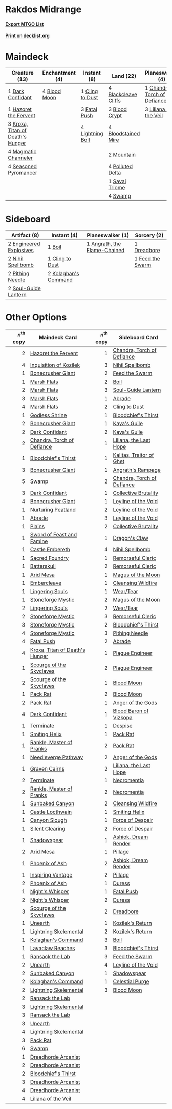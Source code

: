 # Rakdos Midrange

#### [Export MTGO List](../collection/Rakdos%20Midrange/Rakdos%20Midrange.txt)
#### [Print on decklist.org](http://decklist.org/?deckmain=4%09Blackcleave%20Cliffs%0A3%09Blood%20Crypt%0A4%09Blood%20Moon%0A4%09Bloodstained%20Mire%0A1%09Chandra,%20Torch%20of%20Defiance%0A1%09Cling%20to%20Dust%0A1%09Dark%20Confidant%0A2%09Dreadbore%0A3%09Fatal%20Push%0A1%09Hazoret%20the%20Fervent%0A3%09Inquisition%20of%20Kozilek%0A3%09Kroxa,%20Titan%20of%20Death's%20Hunger%0A4%09Lightning%20Bolt%0A3%09Liliana%20of%20the%20Veil%0A4%09Magmatic%20Channeler%0A2%09Mountain%0A4%09Polluted%20Delta%0A1%09Savai%20Triome%0A4%09Seasoned%20Pyromancer%0A4%09Swamp%0A4%09Thoughtseize&deckside=1%09Angrath,%20the%20Flame-Chained%0A1%09Boil%0A1%09Cling%20to%20Dust%0A1%09Dreadbore%0A2%09Engineered%20Explosives%0A1%09Feed%20the%20Swarm%0A2%09Kolaghan's%20Command%0A2%09Nihil%20Spellbomb%0A2%09Pithing%20Needle%0A2%09Soul-Guide%20Lantern)
# Maindeck

|                                               Creature (13)                                               |                                   Enchantment (4)                                    |                                       Instant (8)                                        |                                           Land (22)                                           |                                           Planeswalker (4)                                            |                                            Sorcery (9)                                            |
|-----------------------------------------------------------------------------------------------------------|--------------------------------------------------------------------------------------|------------------------------------------------------------------------------------------|-----------------------------------------------------------------------------------------------|-------------------------------------------------------------------------------------------------------|---------------------------------------------------------------------------------------------------|
|1 [Dark Confidant](http://gatherer.wizards.com/Pages/Card/Details.aspx?multiverseid=397731)                |4 [Blood Moon](http://gatherer.wizards.com/Pages/Card/Details.aspx?multiverseid=45386)|1 [Cling to Dust](http://gatherer.wizards.com/Pages/Card/Details.aspx?multiverseid=476338)|4 [Blackcleave Cliffs](http://gatherer.wizards.com/Pages/Card/Details.aspx?multiverseid=209401)|1 [Chandra, Torch of Defiance](http://gatherer.wizards.com/Pages/Card/Details.aspx?multiverseid=417683)|2 [Dreadbore](http://gatherer.wizards.com/Pages/Card/Details.aspx?multiverseid=430622)             |
|1 [Hazoret the Fervent](http://gatherer.wizards.com/Pages/Card/Details.aspx?multiverseid=426838)           |                                                                                      |3 [Fatal Push](http://gatherer.wizards.com/Pages/Card/Details.aspx?multiverseid=423724)   |3 [Blood Crypt](http://gatherer.wizards.com/Pages/Card/Details.aspx?multiverseid=97102)        |3 [Liliana of the Veil](http://gatherer.wizards.com/Pages/Card/Details.aspx?multiverseid=235597)       |3 [Inquisition of Kozilek](http://gatherer.wizards.com/Pages/Card/Details.aspx?multiverseid=416897)|
|3 [Kroxa, Titan of Death's Hunger](http://gatherer.wizards.com/Pages/Card/Details.aspx?multiverseid=476472)|                                                                                      |4 [Lightning Bolt](http://gatherer.wizards.com/Pages/Card/Details.aspx?multiverseid=806)  |4 [Bloodstained Mire](http://gatherer.wizards.com/Pages/Card/Details.aspx?multiverseid=405094) |                                                                                                       |4 [Thoughtseize](http://gatherer.wizards.com/Pages/Card/Details.aspx?multiverseid=438676)          |
|4 [Magmatic Channeler](http://gatherer.wizards.com/Pages/Card/Details.aspx?multiverseid=491789)            |                                                                                      |                                                                                          |2 [Mountain](http://gatherer.wizards.com/Pages/Card/Details.aspx?multiverseid=439859)          |                                                                                                       |                                                                                                   |
|4 [Seasoned Pyromancer](http://gatherer.wizards.com/Pages/Card/Details.aspx?multiverseid=464094)           |                                                                                      |                                                                                          |4 [Polluted Delta](http://gatherer.wizards.com/Pages/Card/Details.aspx?multiverseid=405104)    |                                                                                                       |                                                                                                   |
|                                                                                                           |                                                                                      |                                                                                          |1 [Savai Triome](http://gatherer.wizards.com/Pages/Card/Details.aspx?multiverseid=479773)      |                                                                                                       |                                                                                                   |
|                                                                                                           |                                                                                      |                                                                                          |4 [Swamp](http://gatherer.wizards.com/Pages/Card/Details.aspx?multiverseid=439858)             |                                                                                                       |                                                                                                   |


# Sideboard

|                                          Artifact (8)                                           |                                          Instant (4)                                          |                                           Planeswalker (1)                                            |                                        Sorcery (2)                                        |
|-------------------------------------------------------------------------------------------------|-----------------------------------------------------------------------------------------------|-------------------------------------------------------------------------------------------------------|-------------------------------------------------------------------------------------------|
|2 [Engineered Explosives](http://gatherer.wizards.com/Pages/Card/Details.aspx?multiverseid=50139)|1 [Boil](http://gatherer.wizards.com/Pages/Card/Details.aspx?multiverseid=14630)               |1 [Angrath, the Flame-Chained](http://gatherer.wizards.com/Pages/Card/Details.aspx?multiverseid=439809)|1 [Dreadbore](http://gatherer.wizards.com/Pages/Card/Details.aspx?multiverseid=430622)     |
|2 [Nihil Spellbomb](http://gatherer.wizards.com/Pages/Card/Details.aspx?multiverseid=442215)     |1 [Cling to Dust](http://gatherer.wizards.com/Pages/Card/Details.aspx?multiverseid=476338)     |                                                                                                       |1 [Feed the Swarm](http://gatherer.wizards.com/Pages/Card/Details.aspx?multiverseid=491737)|
|2 [Pithing Needle](http://gatherer.wizards.com/Pages/Card/Details.aspx?multiverseid=129526)      |2 [Kolaghan's Command](http://gatherer.wizards.com/Pages/Card/Details.aspx?multiverseid=394613)|                                                                                                       |                                                                                           |
|2 [Soul-Guide Lantern](http://gatherer.wizards.com/Pages/Card/Details.aspx?multiverseid=476488)  |                                                                                               |                                                                                                       |                                                                                           |


# Other Options

|*n*<sup>th</sup> copy|                                              Maindeck Card                                              |*n*<sup>th</sup> copy|                                           Sideboard Card                                            |
|--------------------:|---------------------------------------------------------------------------------------------------------|--------------------:|-----------------------------------------------------------------------------------------------------|
|                    2|[Hazoret the Fervent](http://gatherer.wizards.com/Pages/Card/Details.aspx?multiverseid=426838)           |                    1|[Chandra, Torch of Defiance](http://gatherer.wizards.com/Pages/Card/Details.aspx?multiverseid=417683)|
|                    4|[Inquisition of Kozilek](http://gatherer.wizards.com/Pages/Card/Details.aspx?multiverseid=416897)        |                    3|[Nihil Spellbomb](http://gatherer.wizards.com/Pages/Card/Details.aspx?multiverseid=442215)           |
|                    1|[Bonecrusher Giant](http://gatherer.wizards.com/Pages/Card/Details.aspx?multiverseid=473077)             |                    2|[Feed the Swarm](http://gatherer.wizards.com/Pages/Card/Details.aspx?multiverseid=491737)            |
|                    1|[Marsh Flats](http://gatherer.wizards.com/Pages/Card/Details.aspx?multiverseid=405101)                   |                    2|[Boil](http://gatherer.wizards.com/Pages/Card/Details.aspx?multiverseid=14630)                       |
|                    2|[Marsh Flats](http://gatherer.wizards.com/Pages/Card/Details.aspx?multiverseid=405101)                   |                    3|[Soul-Guide Lantern](http://gatherer.wizards.com/Pages/Card/Details.aspx?multiverseid=476488)        |
|                    3|[Marsh Flats](http://gatherer.wizards.com/Pages/Card/Details.aspx?multiverseid=405101)                   |                    1|[Abrade](http://gatherer.wizards.com/Pages/Card/Details.aspx?multiverseid=430772)                    |
|                    4|[Marsh Flats](http://gatherer.wizards.com/Pages/Card/Details.aspx?multiverseid=405101)                   |                    2|[Cling to Dust](http://gatherer.wizards.com/Pages/Card/Details.aspx?multiverseid=476338)             |
|                    1|[Godless Shrine](http://gatherer.wizards.com/Pages/Card/Details.aspx?multiverseid=405099)                |                    1|[Bloodchief's Thirst](http://gatherer.wizards.com/Pages/Card/Details.aspx?multiverseid=491729)       |
|                    2|[Bonecrusher Giant](http://gatherer.wizards.com/Pages/Card/Details.aspx?multiverseid=473077)             |                    1|[Kaya's Guile](http://gatherer.wizards.com/Pages/Card/Details.aspx?multiverseid=464154)              |
|                    2|[Dark Confidant](http://gatherer.wizards.com/Pages/Card/Details.aspx?multiverseid=397731)                |                    2|[Kaya's Guile](http://gatherer.wizards.com/Pages/Card/Details.aspx?multiverseid=464154)              |
|                    2|[Chandra, Torch of Defiance](http://gatherer.wizards.com/Pages/Card/Details.aspx?multiverseid=417683)    |                    1|[Liliana, the Last Hope](http://gatherer.wizards.com/Pages/Card/Details.aspx?multiverseid=414388)    |
|                    1|[Bloodchief's Thirst](http://gatherer.wizards.com/Pages/Card/Details.aspx?multiverseid=491729)           |                    1|[Kalitas, Traitor of Ghet](http://gatherer.wizards.com/Pages/Card/Details.aspx?multiverseid=407596)  |
|                    3|[Bonecrusher Giant](http://gatherer.wizards.com/Pages/Card/Details.aspx?multiverseid=473077)             |                    1|[Angrath's Rampage](http://gatherer.wizards.com/Pages/Card/Details.aspx?multiverseid=461112)         |
|                    5|[Swamp](http://gatherer.wizards.com/Pages/Card/Details.aspx?multiverseid=439858)                         |                    2|[Chandra, Torch of Defiance](http://gatherer.wizards.com/Pages/Card/Details.aspx?multiverseid=417683)|
|                    3|[Dark Confidant](http://gatherer.wizards.com/Pages/Card/Details.aspx?multiverseid=397731)                |                    1|[Collective Brutality](http://gatherer.wizards.com/Pages/Card/Details.aspx?multiverseid=414380)      |
|                    4|[Bonecrusher Giant](http://gatherer.wizards.com/Pages/Card/Details.aspx?multiverseid=473077)             |                    1|[Leyline of the Void](http://gatherer.wizards.com/Pages/Card/Details.aspx?multiverseid=107682)       |
|                    1|[Nurturing Peatland](http://gatherer.wizards.com/Pages/Card/Details.aspx?multiverseid=464192)            |                    2|[Leyline of the Void](http://gatherer.wizards.com/Pages/Card/Details.aspx?multiverseid=107682)       |
|                    1|[Abrade](http://gatherer.wizards.com/Pages/Card/Details.aspx?multiverseid=430772)                        |                    3|[Leyline of the Void](http://gatherer.wizards.com/Pages/Card/Details.aspx?multiverseid=107682)       |
|                    1|[Plains](http://gatherer.wizards.com/Pages/Card/Details.aspx?multiverseid=439856)                        |                    2|[Collective Brutality](http://gatherer.wizards.com/Pages/Card/Details.aspx?multiverseid=414380)      |
|                    1|[Sword of Feast and Famine](http://gatherer.wizards.com/Pages/Card/Details.aspx?multiverseid=214070)     |                    1|[Dragon's Claw](http://gatherer.wizards.com/Pages/Card/Details.aspx?multiverseid=129527)             |
|                    1|[Castle Embereth](http://gatherer.wizards.com/Pages/Card/Details.aspx?multiverseid=473201)               |                    4|[Nihil Spellbomb](http://gatherer.wizards.com/Pages/Card/Details.aspx?multiverseid=442215)           |
|                    1|[Sacred Foundry](http://gatherer.wizards.com/Pages/Card/Details.aspx?multiverseid=405106)                |                    1|[Remorseful Cleric](http://gatherer.wizards.com/Pages/Card/Details.aspx?multiverseid=447169)         |
|                    1|[Batterskull](http://gatherer.wizards.com/Pages/Card/Details.aspx?multiverseid=233055)                   |                    2|[Remorseful Cleric](http://gatherer.wizards.com/Pages/Card/Details.aspx?multiverseid=447169)         |
|                    1|[Arid Mesa](http://gatherer.wizards.com/Pages/Card/Details.aspx?multiverseid=405092)                     |                    1|[Magus of the Moon](http://gatherer.wizards.com/Pages/Card/Details.aspx?multiverseid=136152)         |
|                    1|[Embercleave](http://gatherer.wizards.com/Pages/Card/Details.aspx?multiverseid=473082)                   |                    1|[Cleansing Wildfire](http://gatherer.wizards.com/Pages/Card/Details.aspx?multiverseid=491777)        |
|                    1|[Lingering Souls](http://gatherer.wizards.com/Pages/Card/Details.aspx?multiverseid=368485)               |                    1|[Wear/Tear](http://gatherer.wizards.com/Pages/Card/Details.aspx?multiverseid=368950)                 |
|                    1|[Stoneforge Mystic](http://gatherer.wizards.com/Pages/Card/Details.aspx?multiverseid=198383)             |                    2|[Magus of the Moon](http://gatherer.wizards.com/Pages/Card/Details.aspx?multiverseid=136152)         |
|                    2|[Lingering Souls](http://gatherer.wizards.com/Pages/Card/Details.aspx?multiverseid=368485)               |                    2|[Wear/Tear](http://gatherer.wizards.com/Pages/Card/Details.aspx?multiverseid=368950)                 |
|                    2|[Stoneforge Mystic](http://gatherer.wizards.com/Pages/Card/Details.aspx?multiverseid=198383)             |                    3|[Remorseful Cleric](http://gatherer.wizards.com/Pages/Card/Details.aspx?multiverseid=447169)         |
|                    3|[Stoneforge Mystic](http://gatherer.wizards.com/Pages/Card/Details.aspx?multiverseid=198383)             |                    2|[Bloodchief's Thirst](http://gatherer.wizards.com/Pages/Card/Details.aspx?multiverseid=491729)       |
|                    4|[Stoneforge Mystic](http://gatherer.wizards.com/Pages/Card/Details.aspx?multiverseid=198383)             |                    3|[Pithing Needle](http://gatherer.wizards.com/Pages/Card/Details.aspx?multiverseid=129526)            |
|                    4|[Fatal Push](http://gatherer.wizards.com/Pages/Card/Details.aspx?multiverseid=423724)                    |                    2|[Abrade](http://gatherer.wizards.com/Pages/Card/Details.aspx?multiverseid=430772)                    |
|                    4|[Kroxa, Titan of Death's Hunger](http://gatherer.wizards.com/Pages/Card/Details.aspx?multiverseid=476472)|                    1|[Plague Engineer](http://gatherer.wizards.com/Pages/Card/Details.aspx?multiverseid=464049)           |
|                    1|[Scourge of the Skyclaves](http://gatherer.wizards.com/Pages/Card/Details.aspx?multiverseid=491760)      |                    2|[Plague Engineer](http://gatherer.wizards.com/Pages/Card/Details.aspx?multiverseid=464049)           |
|                    2|[Scourge of the Skyclaves](http://gatherer.wizards.com/Pages/Card/Details.aspx?multiverseid=491760)      |                    1|[Blood Moon](http://gatherer.wizards.com/Pages/Card/Details.aspx?multiverseid=45386)                 |
|                    1|[Pack Rat](http://gatherer.wizards.com/Pages/Card/Details.aspx?multiverseid=253624)                      |                    2|[Blood Moon](http://gatherer.wizards.com/Pages/Card/Details.aspx?multiverseid=45386)                 |
|                    2|[Pack Rat](http://gatherer.wizards.com/Pages/Card/Details.aspx?multiverseid=253624)                      |                    1|[Anger of the Gods](http://gatherer.wizards.com/Pages/Card/Details.aspx?multiverseid=438682)         |
|                    4|[Dark Confidant](http://gatherer.wizards.com/Pages/Card/Details.aspx?multiverseid=397731)                |                    1|[Blood Baron of Vizkopa](http://gatherer.wizards.com/Pages/Card/Details.aspx?multiverseid=433096)    |
|                    1|[Terminate](http://gatherer.wizards.com/Pages/Card/Details.aspx?multiverseid=176449)                     |                    1|[Despise](http://gatherer.wizards.com/Pages/Card/Details.aspx?multiverseid=386517)                   |
|                    1|[Smiting Helix](http://gatherer.wizards.com/Pages/Card/Details.aspx?multiverseid=464058)                 |                    1|[Pack Rat](http://gatherer.wizards.com/Pages/Card/Details.aspx?multiverseid=253624)                  |
|                    1|[Rankle, Master of Pranks](http://gatherer.wizards.com/Pages/Card/Details.aspx?multiverseid=473063)      |                    2|[Pack Rat](http://gatherer.wizards.com/Pages/Card/Details.aspx?multiverseid=253624)                  |
|                    1|[Needleverge Pathway](http://gatherer.wizards.com/Pages/Card/Details.aspx?multiverseid=491918)           |                    2|[Anger of the Gods](http://gatherer.wizards.com/Pages/Card/Details.aspx?multiverseid=438682)         |
|                    1|[Graven Cairns](http://gatherer.wizards.com/Pages/Card/Details.aspx?multiverseid=409559)                 |                    2|[Liliana, the Last Hope](http://gatherer.wizards.com/Pages/Card/Details.aspx?multiverseid=414388)    |
|                    2|[Terminate](http://gatherer.wizards.com/Pages/Card/Details.aspx?multiverseid=176449)                     |                    1|[Necromentia](http://gatherer.wizards.com/Pages/Card/Details.aspx?multiverseid=485439)               |
|                    2|[Rankle, Master of Pranks](http://gatherer.wizards.com/Pages/Card/Details.aspx?multiverseid=473063)      |                    2|[Necromentia](http://gatherer.wizards.com/Pages/Card/Details.aspx?multiverseid=485439)               |
|                    1|[Sunbaked Canyon](http://gatherer.wizards.com/Pages/Card/Details.aspx?multiverseid=464196)               |                    2|[Cleansing Wildfire](http://gatherer.wizards.com/Pages/Card/Details.aspx?multiverseid=491777)        |
|                    1|[Castle Locthwain](http://gatherer.wizards.com/Pages/Card/Details.aspx?multiverseid=473203)              |                    1|[Smiting Helix](http://gatherer.wizards.com/Pages/Card/Details.aspx?multiverseid=464058)             |
|                    1|[Canyon Slough](http://gatherer.wizards.com/Pages/Card/Details.aspx?multiverseid=426941)                 |                    1|[Force of Despair](http://gatherer.wizards.com/Pages/Card/Details.aspx?multiverseid=464041)          |
|                    1|[Silent Clearing](http://gatherer.wizards.com/Pages/Card/Details.aspx?multiverseid=464195)               |                    2|[Force of Despair](http://gatherer.wizards.com/Pages/Card/Details.aspx?multiverseid=464041)          |
|                    1|[Shadowspear](http://gatherer.wizards.com/Pages/Card/Details.aspx?multiverseid=476487)                   |                    1|[Ashiok, Dream Render](http://gatherer.wizards.com/Pages/Card/Details.aspx?multiverseid=461155)      |
|                    2|[Arid Mesa](http://gatherer.wizards.com/Pages/Card/Details.aspx?multiverseid=405092)                     |                    1|[Pillage](http://gatherer.wizards.com/Pages/Card/Details.aspx?multiverseid=14755)                    |
|                    1|[Phoenix of Ash](http://gatherer.wizards.com/Pages/Card/Details.aspx?multiverseid=476399)                |                    2|[Ashiok, Dream Render](http://gatherer.wizards.com/Pages/Card/Details.aspx?multiverseid=461155)      |
|                    1|[Inspiring Vantage](http://gatherer.wizards.com/Pages/Card/Details.aspx?multiverseid=417819)             |                    2|[Pillage](http://gatherer.wizards.com/Pages/Card/Details.aspx?multiverseid=14755)                    |
|                    2|[Phoenix of Ash](http://gatherer.wizards.com/Pages/Card/Details.aspx?multiverseid=476399)                |                    1|[Duress](http://gatherer.wizards.com/Pages/Card/Details.aspx?multiverseid=14557)                     |
|                    1|[Night's Whisper](http://gatherer.wizards.com/Pages/Card/Details.aspx?multiverseid=51178)                |                    1|[Fatal Push](http://gatherer.wizards.com/Pages/Card/Details.aspx?multiverseid=423724)                |
|                    2|[Night's Whisper](http://gatherer.wizards.com/Pages/Card/Details.aspx?multiverseid=51178)                |                    2|[Duress](http://gatherer.wizards.com/Pages/Card/Details.aspx?multiverseid=14557)                     |
|                    3|[Scourge of the Skyclaves](http://gatherer.wizards.com/Pages/Card/Details.aspx?multiverseid=491760)      |                    2|[Dreadbore](http://gatherer.wizards.com/Pages/Card/Details.aspx?multiverseid=430622)                 |
|                    1|[Unearth](http://gatherer.wizards.com/Pages/Card/Details.aspx?multiverseid=442102)                       |                    1|[Kozilek's Return](http://gatherer.wizards.com/Pages/Card/Details.aspx?multiverseid=407608)          |
|                    1|[Lightning Skelemental](http://gatherer.wizards.com/Pages/Card/Details.aspx?multiverseid=464157)         |                    2|[Kozilek's Return](http://gatherer.wizards.com/Pages/Card/Details.aspx?multiverseid=407608)          |
|                    1|[Kolaghan's Command](http://gatherer.wizards.com/Pages/Card/Details.aspx?multiverseid=394613)            |                    3|[Boil](http://gatherer.wizards.com/Pages/Card/Details.aspx?multiverseid=14630)                       |
|                    1|[Lavaclaw Reaches](http://gatherer.wizards.com/Pages/Card/Details.aspx?multiverseid=457141)              |                    3|[Bloodchief's Thirst](http://gatherer.wizards.com/Pages/Card/Details.aspx?multiverseid=491729)       |
|                    1|[Ransack the Lab](http://gatherer.wizards.com/Pages/Card/Details.aspx?multiverseid=464052)               |                    3|[Feed the Swarm](http://gatherer.wizards.com/Pages/Card/Details.aspx?multiverseid=491737)            |
|                    2|[Unearth](http://gatherer.wizards.com/Pages/Card/Details.aspx?multiverseid=442102)                       |                    4|[Leyline of the Void](http://gatherer.wizards.com/Pages/Card/Details.aspx?multiverseid=107682)       |
|                    2|[Sunbaked Canyon](http://gatherer.wizards.com/Pages/Card/Details.aspx?multiverseid=464196)               |                    1|[Shadowspear](http://gatherer.wizards.com/Pages/Card/Details.aspx?multiverseid=476487)               |
|                    2|[Kolaghan's Command](http://gatherer.wizards.com/Pages/Card/Details.aspx?multiverseid=394613)            |                    1|[Celestial Purge](http://gatherer.wizards.com/Pages/Card/Details.aspx?multiverseid=183055)           |
|                    2|[Lightning Skelemental](http://gatherer.wizards.com/Pages/Card/Details.aspx?multiverseid=464157)         |                    3|[Blood Moon](http://gatherer.wizards.com/Pages/Card/Details.aspx?multiverseid=45386)                 |
|                    2|[Ransack the Lab](http://gatherer.wizards.com/Pages/Card/Details.aspx?multiverseid=464052)               |                     |                                                                                                     |
|                    3|[Lightning Skelemental](http://gatherer.wizards.com/Pages/Card/Details.aspx?multiverseid=464157)         |                     |                                                                                                     |
|                    3|[Ransack the Lab](http://gatherer.wizards.com/Pages/Card/Details.aspx?multiverseid=464052)               |                     |                                                                                                     |
|                    3|[Unearth](http://gatherer.wizards.com/Pages/Card/Details.aspx?multiverseid=442102)                       |                     |                                                                                                     |
|                    4|[Lightning Skelemental](http://gatherer.wizards.com/Pages/Card/Details.aspx?multiverseid=464157)         |                     |                                                                                                     |
|                    3|[Pack Rat](http://gatherer.wizards.com/Pages/Card/Details.aspx?multiverseid=253624)                      |                     |                                                                                                     |
|                    6|[Swamp](http://gatherer.wizards.com/Pages/Card/Details.aspx?multiverseid=439858)                         |                     |                                                                                                     |
|                    1|[Dreadhorde Arcanist](http://gatherer.wizards.com/Pages/Card/Details.aspx?multiverseid=461052)           |                     |                                                                                                     |
|                    2|[Dreadhorde Arcanist](http://gatherer.wizards.com/Pages/Card/Details.aspx?multiverseid=461052)           |                     |                                                                                                     |
|                    2|[Bloodchief's Thirst](http://gatherer.wizards.com/Pages/Card/Details.aspx?multiverseid=491729)           |                     |                                                                                                     |
|                    3|[Dreadhorde Arcanist](http://gatherer.wizards.com/Pages/Card/Details.aspx?multiverseid=461052)           |                     |                                                                                                     |
|                    4|[Dreadhorde Arcanist](http://gatherer.wizards.com/Pages/Card/Details.aspx?multiverseid=461052)           |                     |                                                                                                     |
|                    4|[Liliana of the Veil](http://gatherer.wizards.com/Pages/Card/Details.aspx?multiverseid=235597)           |                     |                                                                                                     |

